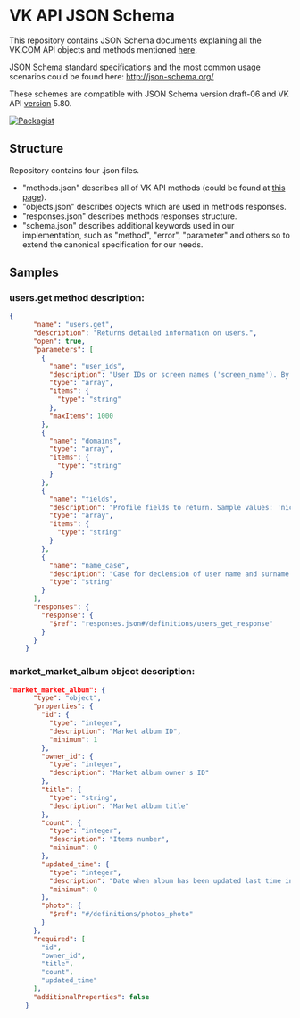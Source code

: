 # VK API JSON Schema

This repository contains JSON Schema documents explaining all the VK.COM API objects and methods mentioned [here](https://vk.com/dev).

JSON Schema standard specifications and the most common usage scenarios could be found here: http://json-schema.org/ 

These schemes are compatible with JSON Schema version draft-06 and VK API [version](https://vk.com/dev/versions) 5.80.

[![Packagist](https://img.shields.io/packagist/v/vkcom/vk-api-schema.svg)](https://packagist.org/packages/vkcom/vk-api-schema)

## Structure

Repository contains four .json files. 
* "methods.json" describes all of VK API methods (could be found at [this page](https://vk.com/dev/methods)).
* "objects.json" describes objects which are used in methods responses.
* "responses.json" describes methods responses structure.
* "schema.json" describes additional keywords used in our implementation, such as "method", "error", "parameter" and others so to extend the canonical specification for our needs. 

## Samples

### users.get method description:

```JSON
{
      "name": "users.get",
      "description": "Returns detailed information on users.",
      "open": true,
      "parameters": [
        {
          "name": "user_ids",
          "description": "User IDs or screen names ('screen_name'). By default, current user ID.",
          "type": "array",
          "items": {
            "type": "string"
          },
          "maxItems": 1000
        },
        {
          "name": "domains",
          "type": "array",
          "items": {
            "type": "string"
          }
        },
        {
          "name": "fields",
          "description": "Profile fields to return. Sample values: 'nickname', 'screen_name', 'sex', 'bdate' (birthdate), 'city', 'country', 'timezone', 'photo', 'photo_medium', 'photo_big', 'has_mobile', 'contacts', 'education', 'online', 'counters', 'relation', 'last_seen', 'activity', 'can_write_private_message', 'can_see_all_posts', 'can_post', 'universities';",
          "type": "array",
          "items": {
            "type": "string"
          }
        },
        {
          "name": "name_case",
          "description": "Case for declension of user name and surname:; 'nom' — nominative (default); 'gen' — genitive ; 'dat' — dative; 'acc' — accusative ; 'ins' — instrumental ; 'abl' — prepositional",
          "type": "string"
        }
      ],
      "responses": {
        "response": {
          "$ref": "responses.json#/definitions/users_get_response"
        }
      }
    }
```

### market_market_album object description:

```JSON
"market_market_album": {
      "type": "object",
      "properties": {
        "id": {
          "type": "integer",
          "description": "Market album ID",
          "minimum": 1
        },
        "owner_id": {
          "type": "integer",
          "description": "Market album owner's ID"
        },
        "title": {
          "type": "string",
          "description": "Market album title"
        },
        "count": {
          "type": "integer",
          "description": "Items number",
          "minimum": 0
        },
        "updated_time": {
          "type": "integer",
          "description": "Date when album has been updated last time in Unixtime",
          "minimum": 0
        },
        "photo": {
          "$ref": "#/definitions/photos_photo"
        }
      },
      "required": [
        "id",
        "owner_id",
        "title",
        "count",
        "updated_time"
      ],
      "additionalProperties": false
    }
```


